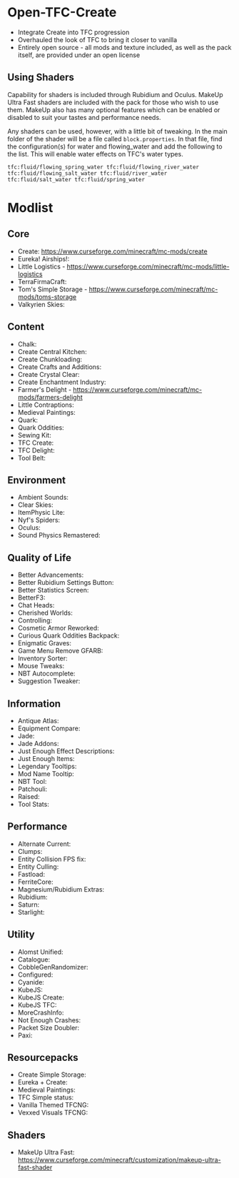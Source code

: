 # Open-TFC-Create

- Integrate Create into TFC progression
- Overhauled the look of TFC to bring it closer to vanilla
- Entirely open source - all mods and texture included, as well as the pack itself, are provided under an open license

## Using Shaders

Capability for shaders is included through Rubidium and Oculus. MakeUp Ultra Fast shaders are included with the pack for those who wish to use them. MakeUp also has many optional features which can be enabled or disabled to suit your tastes and performance needs.

Any shaders can be used, however, with a little bit of tweaking. In the main folder of the shader will be a file called `block.properties`. In that file, find the configuration(s) for water and flowing_water and add the following to the list. This will enable water effects on TFC's water types.
```
tfc:fluid/flowing_spring_water tfc:fluid/flowing_river_water tfc:fluid/flowing_salt_water tfc:fluid/river_water tfc:fluid/salt_water tfc:fluid/spring_water
```

# Modlist
## Core
- Create: https://www.curseforge.com/minecraft/mc-mods/create
- Eureka! Airships!: 
- Little Logistics - https://www.curseforge.com/minecraft/mc-mods/little-logistics
- TerraFirmaCraft: 
- Tom's Simple Storage - https://www.curseforge.com/minecraft/mc-mods/toms-storage
- Valkyrien Skies: 

## Content
- Chalk: 
- Create Central Kitchen: 
- Create Chunkloading: 
- Create Crafts and Additions: 
- Create Crystal Clear: 
- Create Enchantment Industry: 
- Farmer's Delight - https://www.curseforge.com/minecraft/mc-mods/farmers-delight
- Little Contraptions: 
- Medieval Paintings: 
- Quark: 
- Quark Oddities: 
- Sewing Kit: 
- TFC Create: 
- TFC Delight: 
- Tool Belt: 

## Environment
- Ambient Sounds: 
- Clear Skies: 
- ItemPhysic Lite: 
- Nyf's Spiders: 
- Oculus: 
- Sound Physics Remastered: 

## Quality of Life
- Better Advancements: 
- Better Rubidium Settings Button: 
- Better Statistics Screen: 
- BetterF3: 
- Chat Heads: 
- Cherished Worlds: 
- Controlling: 
- Cosmetic Armor Reworked: 
- Curious Quark Oddities Backpack: 
- Enigmatic Graves: 
- Game Menu Remove GFARB: 
- Inventory Sorter: 
- Mouse Tweaks: 
- NBT Autocomplete: 
- Suggestion Tweaker: 

## Information
- Antique Atlas: 
- Equipment Compare: 
- Jade: 
- Jade Addons: 
- Just Enough Effect Descriptions: 
- Just Enough Items: 
- Legendary Tooltips: 
- Mod Name Tooltip: 
- NBT Tool: 
- Patchouli: 
- Raised: 
- Tool Stats: 

## Performance
- Alternate Current: 
- Clumps: 
- Entity Collision FPS fix: 
- Entity Culling: 
- Fastload: 
- FerriteCore: 
- Magnesium/Rubidium Extras: 
- Rubidium: 
- Saturn: 
- Starlight: 

## Utility
- Alomst Unified: 
- Catalogue: 
- CobbleGenRandomizer: 
- Configured: 
- Cyanide: 
- KubeJS: 
- KubeJS Create: 
- KubeJS TFC: 
- MoreCrashInfo: 
- Not Enough Crashes: 
- Packet Size Doubler: 
- Paxi: 

## Resourcepacks
- Create Simple Storage: 
- Eureka + Create: 
- Medieval Paintings: 
- TFC Simple status: 
- Vanilla Themed TFCNG: 
- Vexxed Visuals TFCNG: 

## Shaders
- MakeUp Ultra Fast: https://www.curseforge.com/minecraft/customization/makeup-ultra-fast-shader